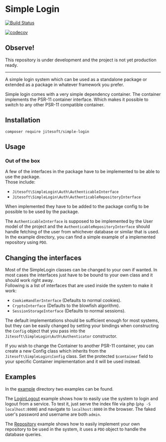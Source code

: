 # Simple Login

[![Build Status](https://travis-ci.org/jitesoft/simple-login.svg?branch=master)](https://travis-ci.org/jitesoft/simple-login)

[![codecov](https://codecov.io/gh/jitesoft/simple-login/branch/master/graph/badge.svg)](https://codecov.io/gh/jitesoft/simple-login)

## Observe!

This repository is under development and the project is not yet production ready.  

----

A simple login system which can be used as a standalone package or extended as a package in whatever framework you prefer.

Simple login comes with a very simple dependency container. The container implements the PSR-11 container interface. Which makes it possible
to switch to any other PSR-11 compatible container.

## Installation

```
composer require jitesoft/simple-login
```

## Usage

### Out of the box

A few of the interfaces in the package have to be implemented to be able to use the package.  
Those include:

* `Jitesoft\SimpleLogin\Auth\AuthenticableInterface`
* `Jitesoft\SimpleLogin\Auth\AuthenticableRepositoryInterface`

When implemented they have to be added to the package config to be possible to be used by the package.  

The `AuthenticableInterface` is supposed to be implemented by the User model of the project and the `AuthenticableRepositoryInterface` should
handle fetching of the user from whichever database or similar that is used.  
In the example directory, you can find a simple example of a implemented repository using `PDO`.

## Changing the interfaces

Most of the SimpleLogin classes can be changed to your own if wanted.
In most cases the interfaces just have to be bound to your own class and it should work right away.  
Following is a list of interfaces that are used inside the system to make it work:

* `CookieHandlerInterface` (Defaults to normal cookies).
* `CryptoInterface` (Defaults to the blowfish algorithm).
* `SessionStorageInterface` (Defaults to normal sessions).

The default implementations should be sufficient enough for most systems, but they can be easily changed by
setting your bindings when constructing the `Config` object that you pass into the `Jitesoft\SimpleLogin\Auth\Authenticator` constructor.

If you wish to change the Container to another PSR-11 container, you can create a new Config class which inherits from the 
`Jitesoft\SimpleLogin\Config` class. Set the protected `$container` field to your specific Container implementation and it will
be used instead.

## Examples

In the [example](https://github.com/jitesoft/simple-login/tree/master/example) directory two examples can be found.  

The [LoginLogout](https://github.com/jitesoft/simple-login/tree/master/example/LogginLogout) example shows how to easily use the system to login and logout from a service. To test it, just serve
the index file via php (`php -S localhost:8000`) and navigate to `localhost:8000` in the browser. The faked user's password and username are both `admin`.

The [Repository](https://github.com/jitesoft/simple-login/tree/master/example/Repository) example shows how to easily implement your own repository to be used in the system, it uses a `PDO` object to 
handle the database queries.
